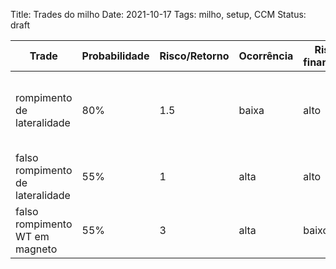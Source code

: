 Title: Trades do milho
Date: 2021-10-17
Tags: milho, setup, CCM
Status: draft

| Trade | Probabilidade | Risco/Retorno | Ocorrência | Risco financeiro | Duração | Aplicação |
| ---- | ---- | ---- | ---- | ---- | ---- | ---- |
| rompimento de lateralidade | 80% | 1.5 | baixa | alto | curto | BO de bandeira, BO de triângulo, BO de TTR |
| falso rompimento de lateralidade | 55% | 1 | alta | alto | longo | Bandeira, triângulo, etc. |
| falso rompimento WT  em magneto | 55% | 3 | alta | baixo | longo | FBO de LT, FBO de média , etc. |


